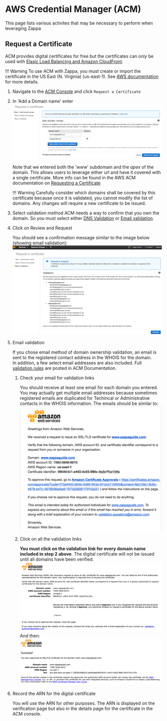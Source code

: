# AWS Credential Manager (ACM)

This page lists various activites that may be necessary to perform when leveraging Zappa

## Request a Certificate

ACM provides digital certificates for free but the certificates can only be used with [Elasic Load Balancing and Amazon CloudFront](https://docs.aws.amazon.com/console/acm/supported-services).

!!! Warning
    To use ACM with Zappa, you must create or import the certificate in the US East (N. Virginia) (us-east-1).  See [AWS documentation](http://docs.aws.amazon.com/apigateway/latest/developerguide/how-to-custom-domains.html#how-to-custom-domains-prerequisites) for more details.

 1. Navigate to the [ACM Console](https://console.aws.amazon.com/acm/) and click `Request a Certificate`
 2. In 'Add a Domain name' enter 
 ![Step 1: Add a Domain name](images/aws_amc_request.png)

    Note that we entered both the 'www' subdomain and the *apex* of the domain.  This allows users to leverage either url and have it covered with a single certificate.  More info can be found in the AWS ACM documentation on [Requesting a Certificate](http://docs.aws.amazon.com/acm/latest/userguide/gs-acm-request.html)

    !!! Warning
        Carefully consider which domains shall be covered by this certificate because once it is validated, you cannot modify the list of domains.  Any changes will require a new certificate to be issued.

 3. Select validation method
    ACM needs a way to confirm that you own the domain.  So you must select either [DNS Validation](https://docs.aws.amazon.com/acm/latest/userguide/gs-acm-validate-dns.html) 
    or [Email validation](https://docs.aws.amazon.com/console/acm/validate-email). 

 4. Click on Review and Request

    You should see a confirmation message similar to the image below 
    (showing email validation):
    ![Step 3: Confirm](images/aws_acm_request3.png)

 4. Email validation

    If you chose email method of domain ownership validation, an email is sent to the registered contact address in the WHOIS for the domain.  
    In addition, a few select email addresses are also included.  Full [validation rules](https://docs.aws.amazon.com/acm/latest/userguide/gs-acm-validate-email.html) are posted in ACM Documentation.

    1. Check your email for validation links

        You should receive at least one email for each domain you entered.  You may actually get multiple email addresses because sometimes registered emails are duplicated for Techincal or Administrative contacts in the WHOIS information.  The emails should be similar to:
        ![ACM Validation Email](images/aws_acm_validate_email.png)

    2. Click on all the validation links

        **You must click on the validation link for every domain name included in step 2 above**.  The digital certificate will not be issued until all domains have been verified.
        ![ACM Validation 1](images/aws_acm_validate1.png)
        And then:
        ![ACM Validation 2](images/aws_acm_validate2.png)

 6. Record the ARN for the digital certificate

    You will use the ARN for other purposes.  The ARN is displayed on the verification page but also in the details page for the certificate in the ACM console.